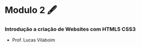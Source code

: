 # Modulo 2 :fountain_pen:



### Introdução a criação de Websites com HTML5 CSS3

- Prof. Lucas Vilaboim
